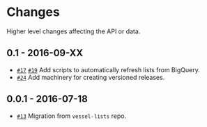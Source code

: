 Changes
=======

Higher level changes affecting the API or data.


0.1 - 2016-09-XX
----------------

* [`#17`](https://github.com/GlobalFishingWatch/treniformis/pull/17)
  [`#19`](https://github.com/GlobalFishingWatch/treniformis/pull/19)
  Add scripts to automatically refresh lists from BigQuery.
* [`#24`](https://github.com/GlobalFishingWatch/treniformis/pull/24)
  Add machinery for creating versioned releases.

0.0.1 - 2016-07-18
----------------

* [`#13`](https://github.com/GlobalFishingWatch/treniformis/pull/13)
  Migration from `vessel-lists` repo.
